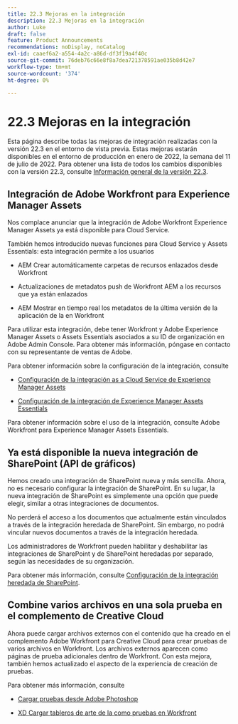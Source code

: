 ```yaml
---
title: 22.3 Mejoras en la integración
description: 22.3 Mejoras en la integración
author: Luke
draft: false
feature: Product Announcements
recommendations: noDisplay, noCatalog
exl-id: caaef6a2-a554-4a2c-a86d-df3f19a4f40c
source-git-commit: 76deb76c66e8f8a7dea721378591ae035b8d42e7
workflow-type: tm+mt
source-wordcount: '374'
ht-degree: 0%

---
```


# 22.3 Mejoras en la integración

Esta página describe todas las mejoras de integración realizadas con la versión 22.3 en el entorno de vista previa. Estas mejoras estarán disponibles en el entorno de producción en enero de 2022, la semana del 11 de julio de 2022. Para obtener una lista de todos los cambios disponibles con la versión 22.3, consulte [Información general de la versión 22.3](/help/quicksilver/product-announcements/product-releases/22.3-release-activity/22-3-release-overview.md).

## Integración de Adobe Workfront para Experience Manager Assets

Nos complace anunciar que la integración de Adobe Workfront Experience Manager Assets ya está disponible para Cloud Service.

También hemos introducido nuevas funciones para Cloud Service y Assets Essentials: esta integración permite a los usuarios

* AEM Crear automáticamente carpetas de recursos enlazados desde Workfront

* Actualizaciones de metadatos push de Workfront AEM a los recursos que ya están enlazados

* AEM Mostrar en tiempo real los metadatos de la última versión de la aplicación de la en Workfront


Para utilizar esta integración, debe tener Workfront y Adobe Experience Manager Assets o Assets Essentials asociados a su ID de organización en Adobe Admin Console. Para obtener más información, póngase en contacto con su representante de ventas de Adobe.

Para obtener información sobre la configuración de la integración, consulte

* [Configuración de la integración as a Cloud Service de Experience Manager Assets](/help/quicksilver/administration-and-setup/configure-integrations/configure-aacs-integration.md)

* [Configuración de la integración de Experience Manager Assets Essentials](/help/quicksilver/documents/adobe-workfront-for-experience-manager-assets-essentials/setup-asset-essentials.md)


Para obtener información sobre el uso de la integración, consulte Adobe Workfront para Experience Manager Assets Essentials.

## Ya está disponible la nueva integración de SharePoint (API de gráficos)

Hemos creado una integración de SharePoint nueva y más sencilla. Ahora, no es necesario configurar la integración de SharePoint. En su lugar, la nueva integración de SharePoint es simplemente una opción que puede elegir, similar a otras integraciones de documentos.

No perderá el acceso a los documentos que actualmente están vinculados a través de la integración heredada de SharePoint. Sin embargo, no podrá vincular nuevos documentos a través de la integración heredada.

Los administradores de Workfront pueden habilitar y deshabilitar las integraciones de SharePoint y de SharePoint heredadas por separado, según las necesidades de su organización.

Para obtener más información, consulte [Configuración de la integración heredada de SharePoint](/help/quicksilver/administration-and-setup/configure-integrations/configure-sharepoint-integration.md).

## Combine varios archivos en una sola prueba en el complemento de Creative Cloud

Ahora puede cargar archivos externos con el contenido que ha creado en el complemento Adobe Workfront para Creative Cloud para crear pruebas de varios archivos en Workfront. Los archivos externos aparecen como páginas de prueba adicionales dentro de Workfront. Con esta mejora, también hemos actualizado el aspecto de la experiencia de creación de pruebas.

Para obtener más información, consulte

* [Cargar pruebas desde Adobe Photoshop](/help/quicksilver/workfront-integrations-and-apps/adobe-workfront-for-creative-cloud/wf-cc-proofs-ps.md)

* [XD Cargar tableros de arte de la como pruebas en Workfront](/help/quicksilver/workfront-integrations-and-apps/adobe-workfront-for-creative-cloud/wf-adobe-xd-proofs.md)
